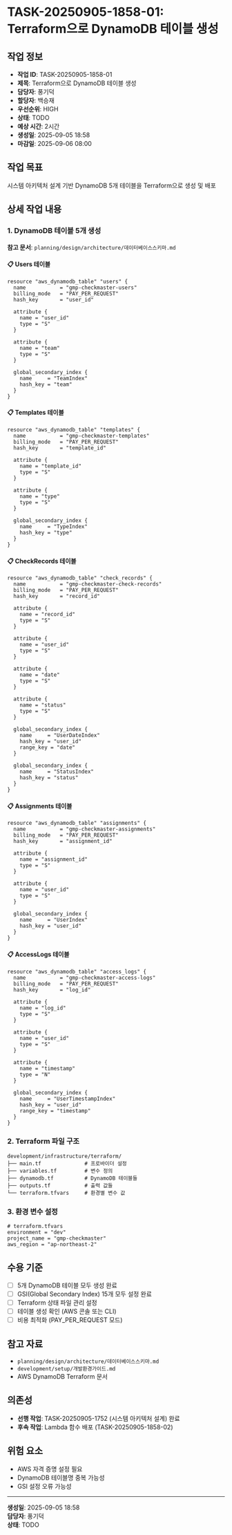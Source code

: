 # TASK-20250905-1858-01: Terraform으로 DynamoDB 테이블 생성

## 작업 정보
- **작업 ID**: TASK-20250905-1858-01
- **제목**: Terraform으로 DynamoDB 테이블 생성
- **담당자**: 풍기덕
- **할당자**: 백승재
- **우선순위**: HIGH
- **상태**: TODO
- **예상 시간**: 2시간
- **생성일**: 2025-09-05 18:58
- **마감일**: 2025-09-06 08:00

## 작업 목표
시스템 아키텍처 설계 기반 DynamoDB 5개 테이블을 Terraform으로 생성 및 배포

## 상세 작업 내용

### 1. DynamoDB 테이블 5개 생성
**참고 문서**: `planning/design/architecture/데이터베이스스키마.md`

#### 📋 **Users 테이블**
```hcl
resource "aws_dynamodb_table" "users" {
  name           = "gmp-checkmaster-users"
  billing_mode   = "PAY_PER_REQUEST"
  hash_key       = "user_id"
  
  attribute {
    name = "user_id"
    type = "S"
  }
  
  attribute {
    name = "team"
    type = "S"
  }
  
  global_secondary_index {
    name     = "TeamIndex"
    hash_key = "team"
  }
}
```

#### 📋 **Templates 테이블**
```hcl
resource "aws_dynamodb_table" "templates" {
  name           = "gmp-checkmaster-templates"
  billing_mode   = "PAY_PER_REQUEST"
  hash_key       = "template_id"
  
  attribute {
    name = "template_id"
    type = "S"
  }
  
  attribute {
    name = "type"
    type = "S"
  }
  
  global_secondary_index {
    name     = "TypeIndex"
    hash_key = "type"
  }
}
```

#### 📋 **CheckRecords 테이블**
```hcl
resource "aws_dynamodb_table" "check_records" {
  name           = "gmp-checkmaster-check-records"
  billing_mode   = "PAY_PER_REQUEST"
  hash_key       = "record_id"
  
  attribute {
    name = "record_id"
    type = "S"
  }
  
  attribute {
    name = "user_id"
    type = "S"
  }
  
  attribute {
    name = "date"
    type = "S"
  }
  
  attribute {
    name = "status"
    type = "S"
  }
  
  global_secondary_index {
    name     = "UserDateIndex"
    hash_key = "user_id"
    range_key = "date"
  }
  
  global_secondary_index {
    name     = "StatusIndex"
    hash_key = "status"
  }
}
```

#### 📋 **Assignments 테이블**
```hcl
resource "aws_dynamodb_table" "assignments" {
  name           = "gmp-checkmaster-assignments"
  billing_mode   = "PAY_PER_REQUEST"
  hash_key       = "assignment_id"
  
  attribute {
    name = "assignment_id"
    type = "S"
  }
  
  attribute {
    name = "user_id"
    type = "S"
  }
  
  global_secondary_index {
    name     = "UserIndex"
    hash_key = "user_id"
  }
}
```

#### 📋 **AccessLogs 테이블**
```hcl
resource "aws_dynamodb_table" "access_logs" {
  name           = "gmp-checkmaster-access-logs"
  billing_mode   = "PAY_PER_REQUEST"
  hash_key       = "log_id"
  
  attribute {
    name = "log_id"
    type = "S"
  }
  
  attribute {
    name = "user_id"
    type = "S"
  }
  
  attribute {
    name = "timestamp"
    type = "N"
  }
  
  global_secondary_index {
    name     = "UserTimestampIndex"
    hash_key = "user_id"
    range_key = "timestamp"
  }
}
```

### 2. Terraform 파일 구조
```
development/infrastructure/terraform/
├── main.tf              # 프로바이더 설정
├── variables.tf         # 변수 정의
├── dynamodb.tf          # DynamoDB 테이블들
├── outputs.tf           # 출력 값들
└── terraform.tfvars     # 환경별 변수 값
```

### 3. 환경 변수 설정
```hcl
# terraform.tfvars
environment = "dev"
project_name = "gmp-checkmaster"
aws_region = "ap-northeast-2"
```

## 수용 기준
- [ ] 5개 DynamoDB 테이블 모두 생성 완료
- [ ] GSI(Global Secondary Index) 15개 모두 설정 완료
- [ ] Terraform 상태 파일 관리 설정
- [ ] 테이블 생성 확인 (AWS 콘솔 또는 CLI)
- [ ] 비용 최적화 (PAY_PER_REQUEST 모드)

## 참고 자료
- `planning/design/architecture/데이터베이스스키마.md`
- `development/setup/개발환경가이드.md`
- AWS DynamoDB Terraform 문서

## 의존성
- **선행 작업**: TASK-20250905-1752 (시스템 아키텍처 설계) 완료
- **후속 작업**: Lambda 함수 배포 (TASK-20250905-1858-02)

## 위험 요소
- AWS 자격 증명 설정 필요
- DynamoDB 테이블명 중복 가능성
- GSI 설정 오류 가능성

---
**생성일**: 2025-09-05 18:58  
**담당자**: 풍기덕  
**상태**: TODO
